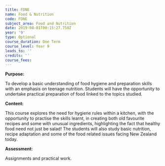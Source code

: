 ```yaml
---
title: FDNE
name: Food & Nutrition
code: FDNE
subject_area: Food and Nutrition
date: 2019-08-01T00:15:27.750Z
year: '9'
type: Optional
course_duration: One Term
course_level: Year 9
leads_to: ''
credits: ''
course_fees: 
---
```

**Purpose:**

To develop a basic understanding of food hygiene and preparation skills with an emphasis on teenage nutrition. Students will have the opportunity to undertake practical preparation of food linked to the topics studied.

**Content:**

This course explores the need for hygiene rules within a kitchen, with the opportunity to practise the skills learnt, in creating both old favourite recipes and some with unusual ingredients, highlighting the fact that healthy food need not just be salad! The students will also study basic nutrition, recipe adaptation and some of the food related issues facing New Zealand today.

**Assessment:**

Assignments and practical work.
